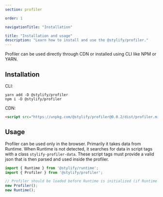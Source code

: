 ```yaml
---
section: profiler

order: 1

navigationTitle: "Installation"

title: "Installation and usage"
description: "Learn how to install and use the @stylify/profiler."
---
```


Profiler can be used directly through CDN or installed using CLI like NPM or YARN.

## Installation

CLI:
```
yarn add -D @stylify/profiler
npm i -D @stylify/profiler
```

CDN:

```html
<script src="https://unpkg.com/@stylify/profiler@0.0.2/dist/profiler.min.js"></script>
```

## Usage
Profiler can be used only in the browser.
Primarily it takes data from Runtime. When Runtime is not detected, it searches for data in script tags with a class `stylify-profiler-data`. These script tags must provide a valid json that is then parsed and used inside the profiler.

```js
import { Runtime } from '@stylify/runtime';
import { Profiler } from '@stylify/profiler';

// Profiler should be loaded before Runtime is initialized (if Runtime is present)
new Profiler();
new Runtime();
```
